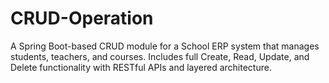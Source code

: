 # CRUD-Operation
A Spring Boot-based CRUD module for a School ERP system that manages students, teachers, and courses. Includes full Create, Read, Update, and Delete functionality with RESTful APIs and layered architecture.
